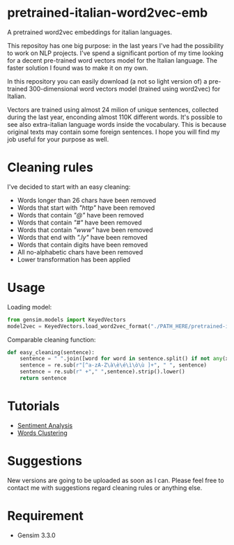 # pretrained-italian-word2vec-emb

A pretrained word2vec embeddings for italian languages.

This repositoy has one big purpose: in the last years I've had the possibility to work on NLP projects. I've spend a significant portion of my time looking for a decent pre-trained word vectors model for the Italian language. The faster solution I found was to make it on my own.

In this repository you can easily download (a not so light version of) a pre-trained 300-dimensional word vectors model (trained using word2vec) for Italian.

Vectors are trained using almost 24 milion of unique sentences, collected during the last year, enconding almost 110K different words. 
It's possible to see also extra-italian language words inside the vocabulary. This is because original texts may contain some foreign sentences.
I hope you will find my job useful for your purpose as well.

# Cleaning rules

I've decided to start with an easy cleaning:

* Words longer than 26 chars have been removed
* Words that start with *"http"* have been removed
* Words that contain *"@"* have been removed
* Words that contain *"#"* have been removed
* Words that contain *"www"* have been removed
* Words that end with *".ly"* have been removed
* Words that contain digits have been removed
* All no-alphabetic chars have been removed
* Lower transformation has been applied

# Usage 

Loading model:

``` python
from gensim.models import KeyedVectors
model2vec = KeyedVectors.load_word2vec_format("./PATH_HERE/pretrained-italian-word2vec-emb-300.bin", binary = True)
```


Comparable cleaning function:

``` python
def easy_cleaning(sentence):
    sentence = " ".join([word for word in sentence.split() if not any(x in word for x in ["@","#","http",".ly"])])
    sentence = re.sub(r"[^a-zA-Z\à\è\é\ì\ò\ù ]+", " ", sentence)
    sentence = re.sub(r" +"," ",sentence).strip().lower()
    return sentence
```

# Tutorials
* [Sentiment Analysis](https://github.com/frucci/pretrained-italian-word2vec-emb/blob/master/example/sentiment_analysis.ipynb)
* [Words Clustering](https://github.com/frucci/pretrained-italian-word2vec-emb/blob/master/example/word_clustering.ipynb)

# Suggestions

New versions are going to be uploaded as soon as I can. Please feel free to contact me with suggestions regard cleaning rules or anything else.

# Requirement

* Gensim 3.3.0
